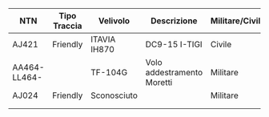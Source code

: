 | NTN          | Tipo Traccia | Velivolo     | Descrizione                | Militare/Civile | SIF3 | Radar                                                  |
| ------------ | ------------ | ------------ | -------------------------- | --------------- | ---- | ------------------------------------------------------ |
| AJ421        | Friendly     | ITAVIA IH870 | DC9-15 I-TIGI              | Civile          | 1136 | Potenza Picena/Poggio Ballone/Licola/Marsala/Fiumicino |
| AA464-LL464- |              | TF-104G      | Volo addestramento Moretti | Militare        |      | Poggio Ballone                                         |
| AJ024        | Friendly     | Sconosciuto  |                            | Militare        |      | Poggio Ballone/Marsala                                 |
|              |              |              |                            |                 |      |                                                        |
|              |              |              |                            |                 |      |                                                        |

